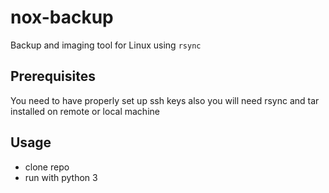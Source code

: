 # nox-backup
Backup and imaging tool for Linux using `rsync`

## Prerequisites
You need to have properly set up ssh keys 
also you will need rsync and tar installed on remote or local machine

## Usage
- clone repo
- run with python 3